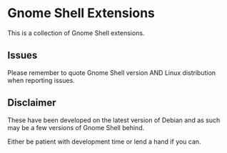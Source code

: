 # Gnome Shell Extensions
This is a collection of Gnome Shell extensions.

## Issues
Please remember to quote Gnome Shell version AND Linux distribution when reporting issues.

## Disclaimer
These have been developed on the latest version of Debian and as such may be a few versions of Gnome Shell behind.

Either be patient with development time or lend a hand if you can.
